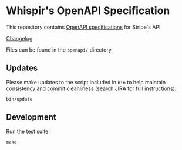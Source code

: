 # Whispir's OpenAPI Specification

This repository contains [OpenAPI specifications][openapi] for Stripe's API.

[Changelog](https://github.com/stripe/openapi/releases/)

Files can be found in the `openapi/` directory

## Updates

Please make updates to the script included in `bin` to help maintain
consistency and commit cleanliness (search JIRA for full instructions):

    bin/update

## Development

Run the test suite:

    make

[expand]: https://stripe.com/docs/api/#expanding_objects
[openapi]: https://www.openapis.org/

<!--
# vim: set tw=79:
-->

